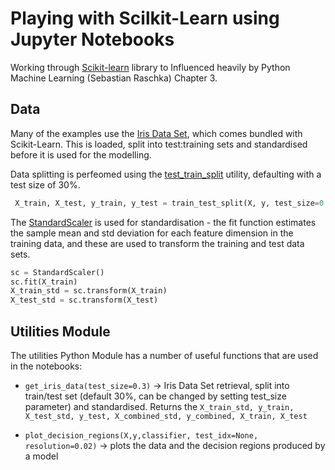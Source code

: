# Playing with Scilkit-Learn using Jupyter Notebooks

Working through [Scikit-learn](http://scikit-learn.org/stable/) library to 
Influenced heavily by Python Machine Learning (Sebastian Raschka) Chapter 3.

## Data
Many of the examples use the [Iris Data Set](https://archive.ics.uci.edu/ml/datasets/iris), which comes bundled with Scikit-Learn. This is loaded, split into test:training sets and standardised before it is used for the modelling. 

Data splitting is perfeomed using the [test_train_split](http://scikit-learn.org/stable/modules/generated/sklearn.model_selection.train_test_split.html) utility, defaulting with a test size of 30%.

```Python
 X_train, X_test, y_train, y_test = train_test_split(X, y, test_size=0.3, random_state=0)
```

The [StandardScaler](http://scikit-learn.org/stable/modules/generated/sklearn.preprocessing.StandardScaler.html) is used for standardisation - the fit function estimates the sample mean and std deviation for each feature dimension in the training data, and these are used to transform the training and test data sets. 

```Python
sc = StandardScaler()
sc.fit(X_train)
X_train_std = sc.transform(X_train)
X_test_std = sc.transform(X_test)
```

## Utilities Module
The utilities Python Module has a number of useful functions that are used in the notebooks:

*  `get_iris_data(test_size=0.3)`  -> Iris Data Set retrieval, split into train/test set (default 30%, can be changed by setting test_size parameter) and standardised. Returns the `X_train_std, y_train, X_test_std, y_test, X_combined_std, y_combined, X_train, X_test`


* `plot_decision_regions(X,y,classifier, test_idx=None, resolution=0.02)`  -> plots the data and the decision regions produced by a model
